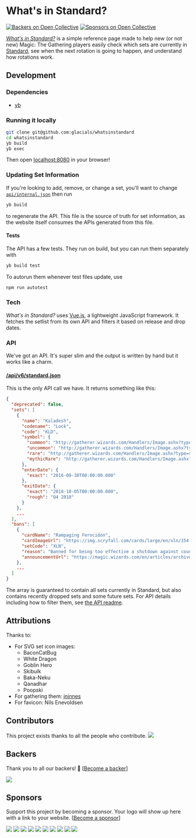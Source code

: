 # What's in Standard?
[![Backers on Open Collective](https://opencollective.com/whatsinstandard/backers/badge.svg)](#backers)
 [![Sponsors on Open Collective](https://opencollective.com/whatsinstandard/sponsors/badge.svg)](#sponsors) 
 
*[What's in Standard?][website]* is a simple reference page made to help new (or not new) Magic: The Gathering players easily
check which sets are currently in [Standard][standard-official], see when the next rotation is going to happen, and understand how
rotations work.

[website]: https://whatsinstandard.com/
[standard-official]: http://magic.wizards.com/en/content/standard-formats-magic-gathering 

## Development
### Dependencies
- [yb][yb]

[yb]: https://github.com/yourbase/yb

### Running it locally
```sh
git clone git@github.com:glacials/whatsinstandard
cd whatsinstandard
yb build
yb exec
```

Then open [localhost:8080][localhost] in your browser!

[localhost]: http://localhost:8080

### Updating Set Information
If you're looking to add, remove, or change a set, you'll want to change [`api/internal.json`][api-internal] then run
```sh
yb build
```
to regenerate the API. This file is the source of truth for set information, as the website itself consumes the APIs
generated from this file.

[api-internal]: api/internal.json

#### Tests
The API has a few tests. They run on build, but you can run them separately with

```sh
yb build test
```

To autorun them whenever test files update, use

```sh
npm run autotest
```

### Tech
*What's in Standard?* uses [Vue.js][vue], a lightweight JavaScript framework. It fetches the setlist from its own API
and filters it based on release and drop dates.

[vue]: https://vuejs.org/

### API
We've got an API. It's super slim and the output is written by hand but it works like a charm.

#### [/api/v6/standard.json][api]
This is the only API call we have. It returns something like this:

```json
{
  "deprecated": false,
  "sets": [
    {
      "name": "Kaladesh",
      "codename": "Lock",
      "code": "KLD",
      "symbol": {
        "common": "http://gatherer.wizards.com/Handlers/Image.ashx?type=symbol&size=large&rarity=C&set=KLD",
        "uncommon": "http://gatherer.wizards.com/Handlers/Image.ashx?type=symbol&size=large&rarity=U&set=KLD",
        "rare": "http://gatherer.wizards.com/Handlers/Image.ashx?type=symbol&size=large&rarity=R&set=KLD",
        "mythicRare": "http://gatherer.wizards.com/Handlers/Image.ashx?type=symbol&size=large&rarity=M&set=KLD"
      },
      "enterDate": {
        "exact": "2016-09-30T00:00:00.000"
      },
      "exitDate": {
        "exact": "2018-10-05T00:00:00.000",
        "rough": "Q4 2018"
      }
    },
    ...
  ],
  "bans": [
    {
      "cardName": "Rampaging Ferocidon",
      "cardImageUrl": "https://img.scryfall.com/cards/large/en/xln/154.jpg?1527429722",
      "setCode": "XLN",
      "reason": "Banned for being too effective a shutdown against counters to aggressive red (filling the board with small creatures and gaining life).",
      "announcementUrl": "https://magic.wizards.com/en/articles/archive/news/january-15-2018-banned-and-restricted-announcement-2018-01-15"
    },
    ...
  ]
}
```

The array is guaranteed to contain all sets currently in Standard, but also contains recently dropped sets and some
future sets. For API details including how to filter them, see [the API readme][api-readme].

[api]: https://whatsinstandard.com/api/v6/standard.json
[api-readme]: https://github.com/glacials/whatsinstandard/blob/master/api

## Attributions
Thanks to:

* For SVG set icon images:
  * BaconCatBug
  * White Dragon
  * Goblin Hero
  * Skibulk
  * Baka-Neku
  * Qanadhar
  * Poopski
* For gathering them: [jninnes][jninnes]
* For favicon: Nils Enevoldsen

[jninnes]: https://github.com/jninnes/mtgicons

## Contributors

This project exists thanks to all the people who contribute. 
<a href="https://github.com/glacials/whatsinstandard/graphs/contributors"><img src="https://opencollective.com/whatsinstandard/contributors.svg?width=890&button=false" /></a>


## Backers

Thank you to all our backers! 🙏 [[Become a backer](https://opencollective.com/whatsinstandard#backer)]

<a href="https://opencollective.com/whatsinstandard#backers" target="_blank"><img src="https://opencollective.com/whatsinstandard/backers.svg?width=890"></a>


## Sponsors

Support this project by becoming a sponsor. Your logo will show up here with a link to your website. [[Become a sponsor](https://opencollective.com/whatsinstandard#sponsor)]

<a href="https://opencollective.com/whatsinstandard/sponsor/0/website" target="_blank"><img src="https://opencollective.com/whatsinstandard/sponsor/0/avatar.svg"></a>
<a href="https://opencollective.com/whatsinstandard/sponsor/1/website" target="_blank"><img src="https://opencollective.com/whatsinstandard/sponsor/1/avatar.svg"></a>
<a href="https://opencollective.com/whatsinstandard/sponsor/2/website" target="_blank"><img src="https://opencollective.com/whatsinstandard/sponsor/2/avatar.svg"></a>
<a href="https://opencollective.com/whatsinstandard/sponsor/3/website" target="_blank"><img src="https://opencollective.com/whatsinstandard/sponsor/3/avatar.svg"></a>
<a href="https://opencollective.com/whatsinstandard/sponsor/4/website" target="_blank"><img src="https://opencollective.com/whatsinstandard/sponsor/4/avatar.svg"></a>
<a href="https://opencollective.com/whatsinstandard/sponsor/5/website" target="_blank"><img src="https://opencollective.com/whatsinstandard/sponsor/5/avatar.svg"></a>
<a href="https://opencollective.com/whatsinstandard/sponsor/6/website" target="_blank"><img src="https://opencollective.com/whatsinstandard/sponsor/6/avatar.svg"></a>
<a href="https://opencollective.com/whatsinstandard/sponsor/7/website" target="_blank"><img src="https://opencollective.com/whatsinstandard/sponsor/7/avatar.svg"></a>
<a href="https://opencollective.com/whatsinstandard/sponsor/8/website" target="_blank"><img src="https://opencollective.com/whatsinstandard/sponsor/8/avatar.svg"></a>
<a href="https://opencollective.com/whatsinstandard/sponsor/9/website" target="_blank"><img src="https://opencollective.com/whatsinstandard/sponsor/9/avatar.svg"></a>


